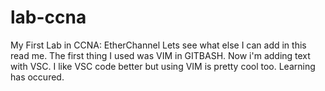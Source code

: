 # lab-ccna
My First Lab in CCNA: EtherChannel
Lets see what else I can add in this read me.
The first thing I used was VIM in GITBASH. Now i'm adding text with VSC. I like VSC code better but using VIM is pretty cool too. Learning has occured.
